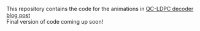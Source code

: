 This repository contains the code for the animations in [QC-LDPC decoder blog post](https://vignesh99.github.io/2022-06-15-QC-LDPC-5G/)  
Final version of code coming up soon!
